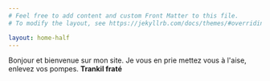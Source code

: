 ```yaml
---
# Feel free to add content and custom Front Matter to this file.
# To modify the layout, see https://jekyllrb.com/docs/themes/#overriding-theme-defaults

layout: home-half
---
```


Bonjour et bienvenue sur mon site. Je vous en prie mettez vous à l'aise, enlevez vos pompes. **Trankil fraté**
